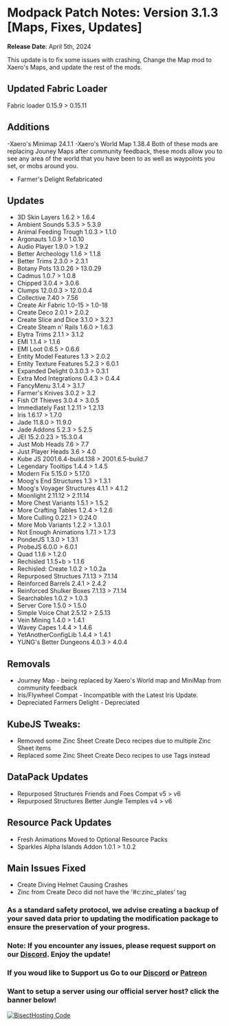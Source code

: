 # Modpack Patch Notes: Version 3.1.3 [Maps, Fixes, Updates]
**Release Date**: April 5th, 2024

This update is to fix some issues with crashing, Change the Map mod to Xaero's Maps, and update the rest of the mods. 

## Updated Fabric Loader
Fabric loader 0.15.9 > 0.15.11

## Additions
-Xaero's Minimap 24.1.1
-Xaero's World Map 1.38.4 
Both of these mods are replacing Jouney Maps after community feedback, these mods allow you to see any area of the world that you have been to as well as waypoints you set, or mobs around you.
- Farmer's Delight Refabricated

## Updates
- 3D Skin Layers 1.6.2 > 1.6.4
- Ambient Sounds 5.3.5 > 5.3.9
- Animal Feeding Trough 1.0.3 > 1.1.0
- Argonauts 1.0.9 > 1.0.10
- Audio Player 1.9.0 > 1.9.2
- Better Archeology 1.1.6 > 1.1.8
- Better Trims 2.3.0 > 2.3.1
- Botany Pots 13.0.26 > 13.0.29
- Cadmus 1.0.7 > 1.0.8
- Chipped 3.0.4 > 3.0.6
- Clumps 12.0.0.3 > 12.0.0.4
- Collective 7.40 > 7.56
- Create Air Fabric 1.0-15 > 1.0-18
- Create Deco 2.0.1 > 2.0.2
- Create Slice and Dice 3.1.0 > 3.2.1
- Create Steam n' Rails 1.6.0 > 1.6.3
- Elytra Trims 2.1.1 > 3.1.2
- EMI 1.1.4 > 1.1.6
- EMI Loot 0.6.5 > 0.6.6
- Entity Model Features 1.3 > 2.0.2
- Entity Texture Features 5.2.3 > 6.0.1
- Expanded Delight 0.3.0.3 > 0.3.1
- Extra Mod Integrations 0.4.3 > 0.4.4
- FancyMenu 3.1.4 > 3.1.7
- Farmer's Knives 3.0.2 > 3.2
- Fish Of Thieves 3.0.4 > 3.0.5
- Immediately Fast 1.2.11 > 1.2.13
- Iris 1.6.17 > 1.7.0
- Jade 11.8.0 > 11.9.0
- Jade Addons 5.2.3 > 5.2.5
- JEI 15.2.0.23 > 15.3.0.4
- Just Mob Heads 7.6 > 7.7
- Just Player Heads 3.6 > 4.0
- Kube JS 2001.6.4-build.138 > 2001.6.5-build.7
- Legendary Tooltips 1.4.4 > 1.4.5
- Modern Fix 5.15.0 > 5.17.0
- Moog's End Structures 1.3 > 1.3.1
- Moog's Voyager Structures 4.1.1 > 4.1.2
- Moonlight 2.11.12 > 2.11.14
- More Chest Variants 1.5.1 > 1.5.2
- More Crafting Tables 1.2.4 > 1.2.6
- More Culling 0.22.1 > 0.24.0
- More Mob Variants 1.2.2 > 1.3.0.1
- Not Enough Animations 1.7.1 > 1.7.3
- PonderJS 1.3.0 > 1.3.1
- ProbeJS 6.0.0 > 6.0.1
- Quad 1.1.6 > 1.2.0
- Rechisled 1.1.5+b > 1.1.6
- Rechisled: Create 1.0.2 > 1.0.2a
- Repurposed Structues 7.1.13 > 7.1.14
- Reinforced Barrels 2.4.1 > 2.4.2
- Reinforced Shulker Boxes 7.1.13 > 7.1.14
- Searchables 1.0.2 > 1.0.3
- Server Core 1.5.0 > 1.5.0
- Simple Voice Chat 2.5.12 > 2.5.13
- Vein Mining 1.4.0 > 1.4.1
- Wavey Capes 1.4.4 > 1.4.6
- YetAnotherConfigLib 1.4.4 > 1.4.1
- YUNG's Better Dungeons 4.0.3 > 4.0.4 

## Removals
- Journey Map - being replaced by Xaero's World map and MiniMap from community feedback
- Iris/Flywheel Compat - Incompatible with the Latest Iris Update.
- Depreciated Farmers Delight - Depreciated

## KubeJS Tweaks:
- Removed some Zinc Sheet Create Deco recipes due to multiple Zinc Sheet items
- Replaced some Zinc Sheet Create Deco recipes to use Tags instead

## DataPack Updates
- Repurposed Structures Friends and Foes Compat v5 > v6
- Repurposed Structures Better Jungle Temples v4 > v6

## Resource Pack Updates
- Fresh Animations Moved to Optional Resource Packs
- Sparkles Alpha Islands Addon 1.0.1 > 1.0.2


## Main Issues Fixed
- Create Diving Helmet Causing Crashes
- Zinc from Create Deco did not have the '#c:zinc_plates' tag

  
### As a standard safety protocol, we advise creating a backup of your saved data prior to updating the modification package to ensure the preservation of your progress.
### Note: If you encounter any issues, please request support on our [Discord](https://discord.gg/quenZthXgy). Enjoy the update!
### If you woud like to Support us Go to our [Discord](https://discord.gg/quenZthXgy) or [Patreon](https://www.patreon.com/landscapes_reimagined)
### Want to setup a server using our official server host? click the banner below!
[![BisectHosting Code](https://raw.githubusercontent.com/M0nkeyPr0grammer/Landscapes-Reimagined/main/BH_Landscape_Reimagined.png)](https://bisecthosting.com/M0nkeyPr0grammer?r=modrinth+chanelog)
